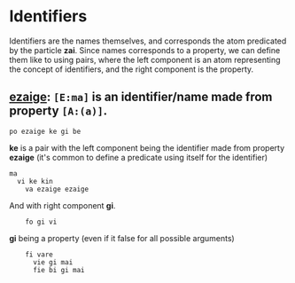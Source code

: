 # Identifiers

Identifiers are the names themselves, and corresponds the atom predicated by
the particle __zai__. Since names corresponds to a property, we can define
them like to using pairs, where the left component is an atom representing
the concept of identifiers, and the right component is the property.

<spoiler>

__[ezaige]:__ `[E:ma]` is an identifier/name made from property `[A:(a)]`. 
---
``` 
po ezaige ke gi be 
``` 
__ke__ is a pair with the left component being the identifier made from 
property __ezaige__ (it's common to define a predicate using itself for the 
identifier) 
``` 
ma 
  vi ke kin  
    va ezaige ezaige 
``` 

And with right component __gi__. 
``` 
    fo gi vi 
``` 
__gi__ being a property (even if it false for all possible arguments)
``` 
    fi vare 
      vie gi mai 
      fie bi gi mai 
``` 
</spoiler>

[ezaige]: ../sugar/zai.md 